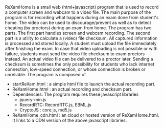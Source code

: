 
ReXamHome is a small web (html+javascript) program that is used
to record a computer screen and webcam to a video file.
The main purpose of the program is for recording what
happens during an exam done from student's home. The video
can be used to discourage/prevent as well as to detect cheating
(by proctors) during an exam from home.
The program has two parts. The first part handles screen and
webcam recording. The second part is a utility to calculate
a (video) file checksum. All captured information is processed
and stored locally. A student must upload the file immediately after
finishing the exam. In case that video uploading is
not possible or with failure, students must send the video
file checksum to exam proctors instead. An actual
video file can be delivered to a proctor later.
Sending a checksum is sometimes the only possibility for
students who lack internet connection, low-speed connection,
or whose connection is broken or unreliable.
The program is composed of
- startReXam.html : a simple html file to launch the actual recording part.
- ReXamHome.html : an actual recording and checksum part.
- Dependencies: The program requires these javascript libraries
  - jquery-min.js
  - RecordRTC: RecordRTC.js, EBML.js
  - CryptoJS : core.js, md5.js
- ReXamHome_cdn.html : an cloud or hosted version of ReXamHome.html. It links to a CDN version of the above javascript libraries.
